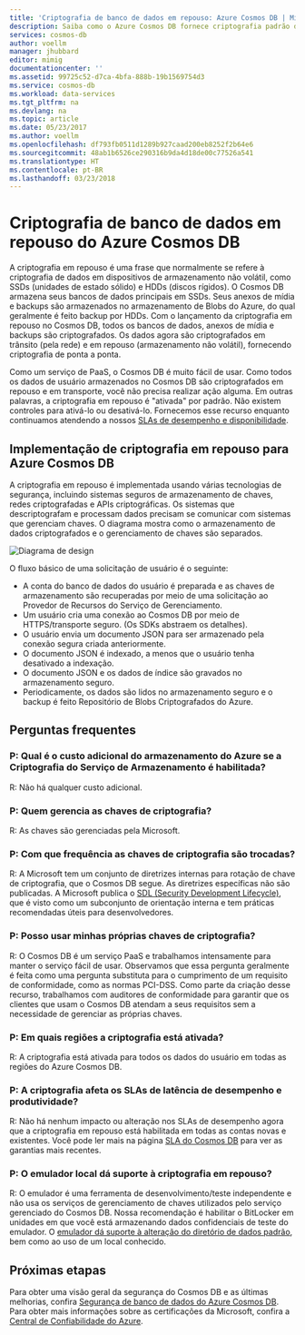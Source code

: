 ```yaml
---
title: 'Criptografia de banco de dados em repouso: Azure Cosmos DB | Microsoft Docs'
description: Saiba como o Azure Cosmos DB fornece criptografia padrão de todos os dados.
services: cosmos-db
author: voellm
manager: jhubbard
editor: mimig
documentationcenter: ''
ms.assetid: 99725c52-d7ca-4bfa-888b-19b1569754d3
ms.service: cosmos-db
ms.workload: data-services
ms.tgt_pltfrm: na
ms.devlang: na
ms.topic: article
ms.date: 05/23/2017
ms.author: voellm
ms.openlocfilehash: df793fb0511d1289b927caad200eb8252f2b64e6
ms.sourcegitcommit: 48ab1b6526ce290316b9da4d18de00c77526a541
ms.translationtype: HT
ms.contentlocale: pt-BR
ms.lasthandoff: 03/23/2018
---
```

# <a name="azure-cosmos-db-database-encryption-at-rest"></a>Criptografia de banco de dados em repouso do Azure Cosmos DB

A criptografia em repouso é uma frase que normalmente se refere à criptografia de dados em dispositivos de armazenamento não volátil, como SSDs (unidades de estado sólido) e HDDs (discos rígidos). O Cosmos DB armazena seus bancos de dados principais em SSDs. Seus anexos de mídia e backups são armazenados no armazenamento de Blobs do Azure, do qual geralmente é feito backup por HDDs. Com o lançamento da criptografia em repouso no Cosmos DB, todos os bancos de dados, anexos de mídia e backups são criptografados. Os dados agora são criptografados em trânsito (pela rede) e em repouso (armazenamento não volátil), fornecendo criptografia de ponta a ponta.

Como um serviço de PaaS, o Cosmos DB é muito fácil de usar. Como todos os dados de usuário armazenados no Cosmos DB são criptografados em repouso e em transporte, você não precisa realizar ação alguma. Em outras palavras, a criptografia em repouso é "ativada" por padrão. Não existem controles para ativá-lo ou desativá-lo. Fornecemos esse recurso enquanto continuamos atendendo a nossos [SLAs de desempenho e disponibilidade](https://azure.microsoft.com/support/legal/sla/cosmos-db).

## <a name="implementation-of-encryption-at-rest-for-azure-cosmos-db"></a>Implementação de criptografia em repouso para Azure Cosmos DB

A criptografia em repouso é implementada usando várias tecnologias de segurança, incluindo sistemas seguros de armazenamento de chaves, redes criptografadas e APIs criptográficas. Os sistemas que descriptografam e processam dados precisam se comunicar com sistemas que gerenciam chaves. O diagrama mostra como o armazenamento de dados criptografados e o gerenciamento de chaves são separados. 

![Diagrama de design](./media/database-encryption-at-rest/design-diagram.png)

O fluxo básico de uma solicitação de usuário é o seguinte:
- A conta do banco de dados do usuário é preparada e as chaves de armazenamento são recuperadas por meio de uma solicitação ao Provedor de Recursos do Serviço de Gerenciamento.
- Um usuário cria uma conexão ao Cosmos DB por meio de HTTPS/transporte seguro. (Os SDKs abstraem os detalhes).
- O usuário envia um documento JSON para ser armazenado pela conexão segura criada anteriormente.
- O documento JSON é indexado, a menos que o usuário tenha desativado a indexação.
- O documento JSON e os dados de índice são gravados no armazenamento seguro.
- Periodicamente, os dados são lidos no armazenamento seguro e o backup é feito Repositório de Blobs Criptografados do Azure.

## <a name="frequently-asked-questions"></a>Perguntas frequentes

### <a name="q-how-much-more-does-azure-storage-cost-if-storage-service-encryption-is-enabled"></a>P: Qual é o custo adicional do armazenamento do Azure se a Criptografia do Serviço de Armazenamento é habilitada?
R: Não há qualquer custo adicional.

### <a name="q-who-manages-the-encryption-keys"></a>P: Quem gerencia as chaves de criptografia?
R: As chaves são gerenciadas pela Microsoft.

### <a name="q-how-often-are-encryption-keys-rotated"></a>P: Com que frequência as chaves de criptografia são trocadas?
R: A Microsoft tem um conjunto de diretrizes internas para rotação de chave de criptografia, que o Cosmos DB segue. As diretrizes específicas não são publicadas. A Microsoft publica o [SDL (Security Development Lifecycle)](https://www.microsoft.com/sdl/default.aspx), que é visto como um subconjunto de orientação interna e tem práticas recomendadas úteis para desenvolvedores.

### <a name="q-can-i-use-my-own-encryption-keys"></a>P: Posso usar minhas próprias chaves de criptografia?
R: O Cosmos DB é um serviço PaaS e trabalhamos intensamente para manter o serviço fácil de usar. Observamos que essa pergunta geralmente é feita como uma pergunta substituta para o cumprimento de um requisito de conformidade, como as normas PCI-DSS. Como parte da criação desse recurso, trabalhamos com auditores de conformidade para garantir que os clientes que usam o Cosmos DB atendam a seus requisitos sem a necessidade de gerenciar as próprias chaves.

### <a name="q-what-regions-have-encryption-turned-on"></a>P: Em quais regiões a criptografia está ativada?
R: A criptografia está ativada para todos os dados do usuário em todas as regiões do Azure Cosmos DB.

### <a name="q-does-encryption-affect-the-performance-latency-and-throughput-slas"></a>P: A criptografia afeta os SLAs de latência de desempenho e produtividade?
R: Não há nenhum impacto ou alteração nos SLAs de desempenho agora que a criptografia em repouso está habilitada em todas as contas novas e existentes. Você pode ler mais na página [SLA do Cosmos DB](https://azure.microsoft.com/support/legal/sla/cosmos-db) para ver as garantias mais recentes.

### <a name="q-does-the-local-emulator-support-encryption-at-rest"></a>P: O emulador local dá suporte à criptografia em repouso?
R: O emulador é uma ferramenta de desenvolvimento/teste independente e não usa os serviços de gerenciamento de chaves utilizados pelo serviço gerenciado do Cosmos DB. Nossa recomendação é habilitar o BitLocker em unidades em que você está armazenando dados confidenciais de teste do emulador. O [emulador dá suporte à alteração do diretório de dados padrão](local-emulator.md), bem como ao uso de um local conhecido.

## <a name="next-steps"></a>Próximas etapas

Para obter uma visão geral da segurança do Cosmos DB e as últimas melhorias, confira [Segurança de banco de dados do Azure Cosmos DB](database-security.md).
Para obter mais informações sobre as certificações da Microsoft, confira a [Central de Confiabilidade do Azure](https://azure.microsoft.com/en-us/support/trust-center/).
